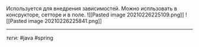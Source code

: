 Используется для внедрения зависимостей. Можно испльзовать в консрукторе, сетторе и в поле. 
![[Pasted image 20210226225109.png]]
![[Pasted image 20210226225841.png]]

---
*теги:* #java #spring 
